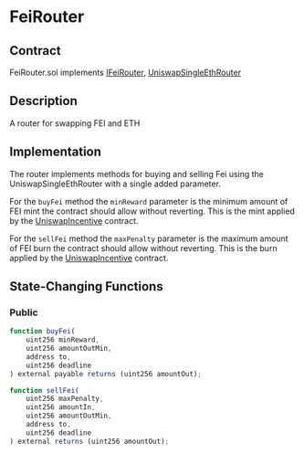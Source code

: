# FeiRouter

## Contract

FeiRouter.sol implements [IFeiRouter](https://github.com/fei-protocol/fei-protocol-core/wiki/IFeiRouter), [UniswapSingleEthRouter](https://github.com/fei-protocol/fei-protocol-core/wiki/UniswapSingleEthRouter)

## Description

A router for swapping FEI and ETH

## Implementation

The router implements methods for buying and selling Fei using the UniswapSingleEthRouter with a single added parameter.

For the `buyFei` method the `minReward` parameter is the minimum amount of FEI mint the contract should allow without reverting. This is the mint applied by the [UniswapIncentive](https://github.com/fei-protocol/fei-protocol-core/wiki/UniswapIncentive) contract.

For the `sellFei` method the `maxPenalty` parameter is the maximum amount of FEI burn the contract should allow without reverting. This is the burn applied by the [UniswapIncentive](https://github.com/fei-protocol/fei-protocol-core/wiki/UniswapIncentive) contract.

## State-Changing Functions <a id="state-changing-functions"></a>

### Public

```javascript
function buyFei(
    uint256 minReward,
    uint256 amountOutMin,
    address to,
    uint256 deadline
) external payable returns (uint256 amountOut);

function sellFei(
    uint256 maxPenalty,
    uint256 amountIn,
    uint256 amountOutMin,
    address to,
    uint256 deadline
) external returns (uint256 amountOut);
```

